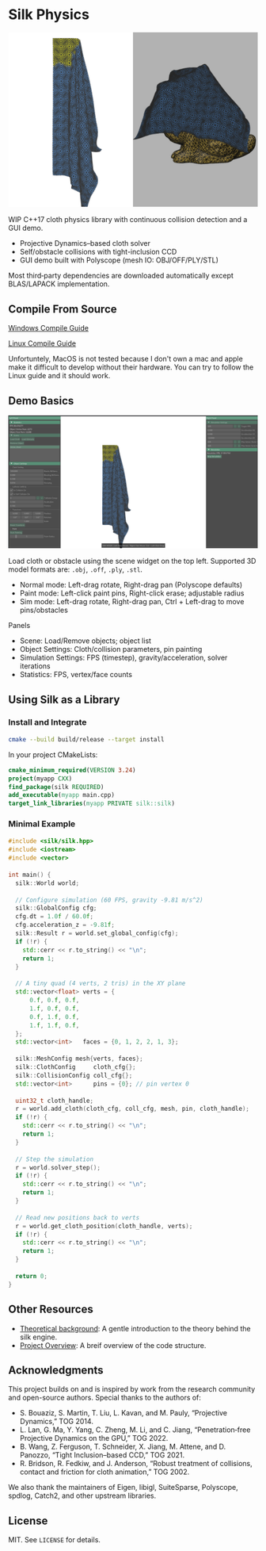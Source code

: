 # Silk Physics

![banner](assets/banner.jpg)

WIP C++17 cloth physics library with continuous collision detection and a GUI demo.

- Projective Dynamics–based cloth solver
- Self/obstacle collisions with tight-inclusion CCD
- GUI demo built with Polyscope (mesh IO: OBJ/OFF/PLY/STL)

Most third‑party dependencies are downloaded automatically except BLAS/LAPACK implementation.

## Compile From Source

[Windows Compile Guide](docs/compile_on_windows.md)

[Linux Compile Guide](docs/compile_on_linux.md)

Unfortuntely, MacOS is not tested because I don't own a mac and apple make it difficult to develop without their hardware. You can try to follow the Linux guide and it should work.

## Demo Basics

![UI](assets/ui.png)

Load cloth or obstacle using the scene widget on the top left. Supported 3D model formats are: `.obj`, `.off`, `.ply`, `.stl`. 

- Normal mode: Left-drag rotate, Right-drag pan (Polyscope defaults)
- Paint mode: Left-click paint pins, Right-click erase; adjustable radius
- Sim mode: Left-drag rotate, Right-drag pan, Ctrl + Left-drag to move pins/obstacles

Panels
- Scene: Load/Remove objects; object list
- Object Settings: Cloth/collision parameters, pin painting
- Simulation Settings: FPS (timestep), gravity/acceleration, solver iterations
- Statistics: FPS, vertex/face counts

## Using Silk as a Library

### Install and Integrate

```bash
cmake --build build/release --target install
```

In your project CMakeLists:

```cmake
cmake_minimum_required(VERSION 3.24)
project(myapp CXX)
find_package(silk REQUIRED)
add_executable(myapp main.cpp)
target_link_libraries(myapp PRIVATE silk::silk)
```

### Minimal Example

```cpp
#include <silk/silk.hpp>
#include <iostream>
#include <vector>

int main() {
  silk::World world;

  // Configure simulation (60 FPS, gravity -9.81 m/s^2)
  silk::GlobalConfig cfg;
  cfg.dt = 1.0f / 60.0f;
  cfg.acceleration_z = -9.81f;
  silk::Result r = world.set_global_config(cfg); 
  if (!r) {
    std::cerr << r.to_string() << "\n";
    return 1;
  }

  // A tiny quad (4 verts, 2 tris) in the XY plane
  std::vector<float> verts = {
      0.f, 0.f, 0.f,
      1.f, 0.f, 0.f,
      0.f, 1.f, 0.f,
      1.f, 1.f, 0.f,
  };
  std::vector<int>   faces = {0, 1, 2, 2, 1, 3};
    
  silk::MeshConfig mesh{verts, faces};
  silk::ClothConfig     cloth_cfg{};
  silk::CollisionConfig coll_cfg{};
  std::vector<int>      pins = {0}; // pin vertex 0

  uint32_t cloth_handle;
  r = world.add_cloth(cloth_cfg, coll_cfg, mesh, pin, cloth_handle);
  if (!r) {
    std::cerr << r.to_string() << "\n";
    return 1;
  }

  // Step the simulation
  r = world.solver_step();
  if (!r) {
    std::cerr << r.to_string() << "\n";
    return 1;
  }

  // Read new positions back to verts
  r = world.get_cloth_position(cloth_handle, verts);
  if (!r) {
    std::cerr << r.to_string() << "\n";
    return 1;
  }

  return 0;
}
```

## Other Resources

- [Theoretical background](docs/theoretical_background.md): A gentle introduction to the theory behind the silk engine.
- [Project Overview](docs/project_overview.md): A breif overview of the code structure.

## Acknowledgments

This project builds on and is inspired by work from the research community and open-source authors. Special thanks to the authors of:

- S. Bouaziz, S. Martin, T. Liu, L. Kavan, and M. Pauly, “Projective Dynamics,” TOG 2014.
- L. Lan, G. Ma, Y. Yang, C. Zheng, M. Li, and C. Jiang, “Penetration‑free Projective Dynamics on the GPU,” TOG 2022.
- B. Wang, Z. Ferguson, T. Schneider, X. Jiang, M. Attene, and D. Panozzo, “Tight Inclusion–based CCD,” TOG 2021.
- R. Bridson, R. Fedkiw, and J. Anderson, “Robust treatment of collisions, contact and friction for cloth animation,” TOG 2002.

We also thank the maintainers of Eigen, libigl, SuiteSparse, Polyscope, spdlog, Catch2, and other upstream libraries.

## License

MIT. See `LICENSE` for details.
